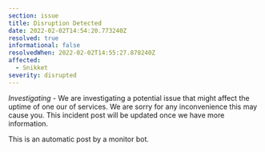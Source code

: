 ```yaml
---
section: issue
title: Disruption Detected
date: 2022-02-02T14:54:20.773240Z
resolved: true
informational: false
resolvedWhen: 2022-02-02T14:55:27.878240Z
affected:
  - Snikket
severity: disrupted
---
```

*Investigating* - We are investigating a potential issue that might affect the uptime of one our of services. We are sorry for any inconvenience this may cause you. This incident post will be updated once we have more information.

This is an automatic post by a monitor bot.
        